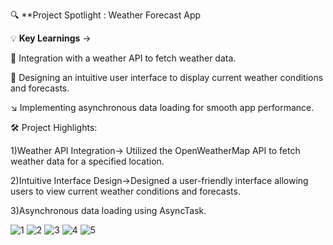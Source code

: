 
🔍 **Project Spotlight : Weather Forecast App

💡 **Key Learnings** ->

💾 Integration with a weather API to fetch weather data.

📲 Designing an intuitive user interface to display current weather conditions and forecasts.

↘ Implementing asynchronous data loading for smooth app performance.

🛠️ Project Highlights:

1)Weather API Integration-> Utilized the OpenWeatherMap API to fetch weather data for a specified location.

2)Intuitive Interface Design->Designed a user-friendly interface allowing users to view current weather conditions and forecasts.

3)Asynchronous data loading using AsyncTask.

![1](https://github.com/UDITYARAJ45/SHADOWFOX/assets/164007955/2f7ea54f-61a8-45d4-b9c4-4d52fb7989ae)
![2](https://github.com/UDITYARAJ45/SHADOWFOX/assets/164007955/ed008d7c-044f-402f-a73d-bb5a6cbaa30a)
![3](https://github.com/UDITYARAJ45/SHADOWFOX/assets/164007955/df279d1f-cd4b-4e50-9100-0ce4815aa0d4)
![4](https://github.com/UDITYARAJ45/SHADOWFOX/assets/164007955/d7372b1e-b17b-47bd-9473-371efed119b4)
![5](https://github.com/UDITYARAJ45/SHADOWFOX/assets/164007955/b929f877-0347-44e1-a9c1-3e5d250d3f35)

